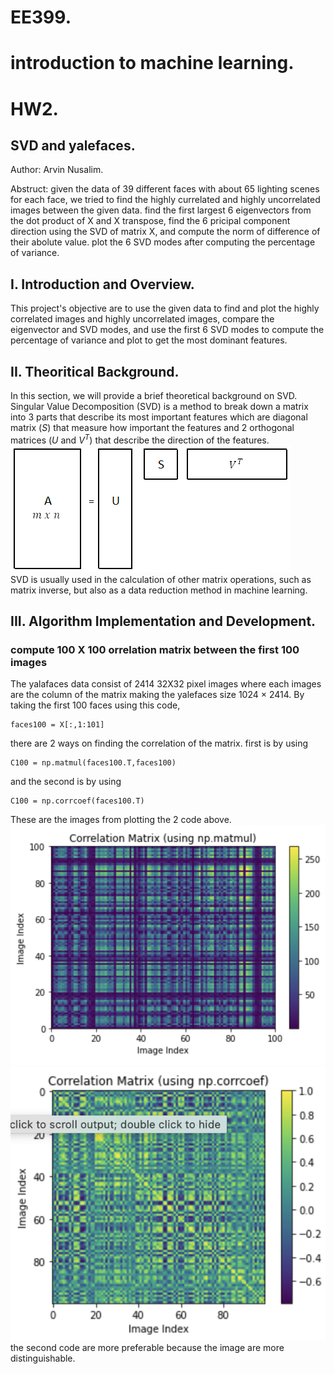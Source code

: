 # EE399. 
# introduction to machine learning. 
# HW2. 

## SVD and yalefaces. 
Author: Arvin Nusalim. 

Abstruct: given the data of 39 different faces with about 65 lighting scenes for each face, we tried to find the highly currelated and highly uncorrelated images between the given data. find the first largest 6 eigenvectors from the dot product of X and X transpose, find the 6 pricipal component direction using the SVD of matrix X, and compute the norm of difference of their abolute value. plot the 6 SVD modes after computing the percentage of variance.

## I. Introduction and Overview.   
This project's objective are to use the given data to find and plot the highly correlated images and highly uncorrelated images, compare the eigenvector and SVD modes, and use the first 6 SVD modes to compute the percentage of variance and plot to get the most dominant features. 

## II. Theoritical Background. 
In this section, we will provide a brief theoretical background on SVD. Singular Value Decomposition (SVD) is a method to break down a matrix into 3 parts that describe its most important features which are diagonal matrix ($S$) that measure how important the features and 2 orthogonal matrices ($U$ and $V^T$) that describe the direction of the features.   
![](SVD.png)     
SVD is usually used in the calculation of other matrix operations, such as matrix inverse, but also as a data reduction method in machine learning.

## III. Algorithm Implementation and Development. 
### compute 100 X 100 orrelation matrix between the first 100 images

The yalafaces data consist of 2414 32X32 pixel images where each images are the column of the matrix making the yalefaces size 1024 × 2414. By taking the first 100 faces using this code,
```
faces100 = X[:,1:101]
```
there are 2 ways on finding the correlation of the matrix. first is by using
```
C100 = np.matmul(faces100.T,faces100)
```
and the second is by using 
```
C100 = np.corrcoef(faces100.T)
```
These are the images from plotting the 2 code above.
![](100matmul.png)     
![](100corrcoef.png)   
the second code are more preferable because the image are more distinguishable.
